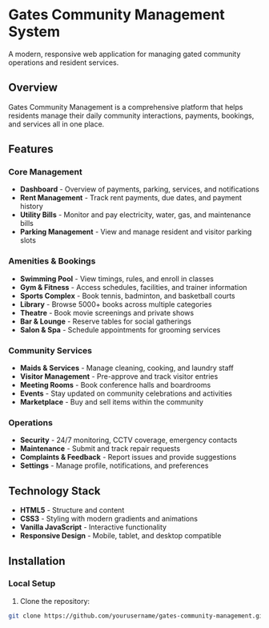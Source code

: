 # Gates Community Management System

A modern, responsive web application for managing gated community operations and resident services.

## Overview

Gates Community Management is a comprehensive platform that helps residents manage their daily community interactions, payments, bookings, and services all in one place.

## Features

### Core Management
- **Dashboard** - Overview of payments, parking, services, and notifications
- **Rent Management** - Track rent payments, due dates, and payment history
- **Utility Bills** - Monitor and pay electricity, water, gas, and maintenance bills
- **Parking Management** - View and manage resident and visitor parking slots

### Amenities & Bookings
- **Swimming Pool** - View timings, rules, and enroll in classes
- **Gym & Fitness** - Access schedules, facilities, and trainer information
- **Sports Complex** - Book tennis, badminton, and basketball courts
- **Library** - Browse 5000+ books across multiple categories
- **Theatre** - Book movie screenings and private shows
- **Bar & Lounge** - Reserve tables for social gatherings
- **Salon & Spa** - Schedule appointments for grooming services

### Community Services
- **Maids & Services** - Manage cleaning, cooking, and laundry staff
- **Visitor Management** - Pre-approve and track visitor entries
- **Meeting Rooms** - Book conference halls and boardrooms
- **Events** - Stay updated on community celebrations and activities
- **Marketplace** - Buy and sell items within the community

### Operations
- **Security** - 24/7 monitoring, CCTV coverage, emergency contacts
- **Maintenance** - Submit and track repair requests
- **Complaints & Feedback** - Report issues and provide suggestions
- **Settings** - Manage profile, notifications, and preferences

## Technology Stack

- **HTML5** - Structure and content
- **CSS3** - Styling with modern gradients and animations
- **Vanilla JavaScript** - Interactive functionality
- **Responsive Design** - Mobile, tablet, and desktop compatible

## Installation

### Local Setup

1. Clone the repository:
```bash
git clone https://github.com/yourusername/gates-community-management.git
